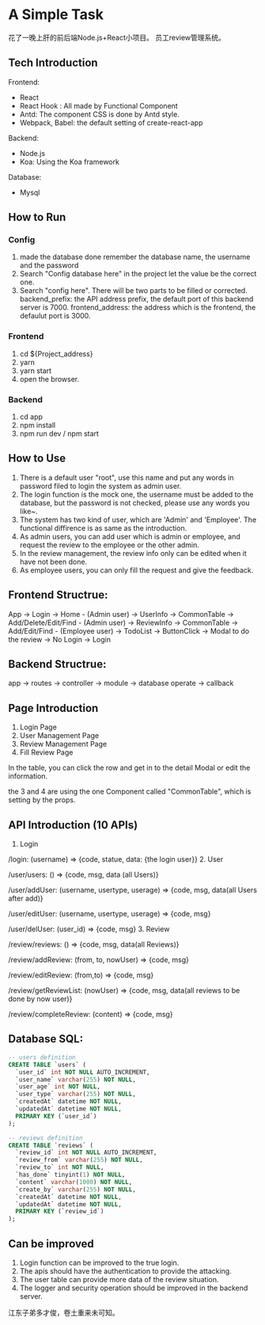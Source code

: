 # A Simple Task

花了一晚上肝的前后端Node.js+React小项目。
员工review管理系统。

## Tech Introduction
Frontend: 
* React
* React Hook : All made by Functional Component 
* Antd: The component CSS is done by Antd style.
* Webpack, Babel: the default setting of create-react-app

Backend:
* Node.js
* Koa: Using the Koa framework 

Database:
* Mysql

## How to Run
### Config
1. made the database done
    remember the database name, the username and the password
2. Search "Config database here" in the project
    let the value be the correct one.
3. Search "config here". There will be two parts to be filled or corrected.
   backend_prefix:   the API address prefix, the default port of this backend server is 7000.
   frontend_address: the address which is the frontend, the defaulut port is 3000.
### Frontend
1. cd ${Project_address}
2. yarn 
3. yarn start
4. open the browser.

### Backend
1. cd app
2. npm install
3. npm run dev  / npm start

## How to Use 
1. There is a default user "root", use this name and put any words in password filed to login the system as admin user.
2. The login function is the mock one, the username must be added to the database, but the password is not checked, please use any words you like~.
3. The system has two kind of user, which are 'Admin' and 'Employee'. The functional diffirence is as same as the introduction.
4. As admin users, you can add user which is admin or employee, and request the review to the employee or the other admin.
5. In the review management, the review info only can be edited when it have not been done.
6. As employee users, you can only fill the request and give the feedback.


## Frontend Structrue:
App -> Login -> Home  - (Admin user) -> UserInfo     -> CommonTable  ->  Add/Delete/Edit/Find
                      - (Admin user) -> ReviewInfo   -> CommonTable  ->  Add/Edit/Find
                      - (Employee user) -> TodoList  -> ButtonClick  ->  Modal to do the review
    -> No Login -> Login 

## Backend Structrue:
app -> routes -> controller -> module -> database operate -> callback

## Page Introduction
1. Login Page
2. User Management Page
3. Review Management Page
4. Fill Review Page

In the table, you can click the row and get in to the detail Modal or edit the information.

the 3 and 4 are using the one Component called "CommonTable", which is setting by the props.

## API Introduction (10 APIs)
1. Login

/login: (username) => {code, statue, data: {the login user}}
2. User 

/user/users: () => {code, msg, data (all Users)}

/user/addUser: (username, usertype, userage) => {code, msg, data(all Users after add)}

/user/editUser: (username, usertype, userage) => {code, msg}

/user/delUser: (user_id) => {code, msg}
3. Review

/review/reviews: () => {code, msg, data(all Reviews)}

/review/addReview: (from, to, nowUser) => {code, msg}

/review/editReview: (from,to) => {code, msg}

/review/getReviewList: (nowUser) => {code, msg, data(all reviews to be done by now user)}

/review/completeReview: (content) => {code, msg}

## Database SQL:
```sql
-- users definition
CREATE TABLE `users` (
  `user_id` int NOT NULL AUTO_INCREMENT,
  `user_name` varchar(255) NOT NULL,
  `user_age` int NOT NULL,
  `user_type` varchar(255) NOT NULL,
  `createdAt` datetime NOT NULL,
  `updatedAt` datetime NOT NULL,
  PRIMARY KEY (`user_id`)
);

-- reviews definition
CREATE TABLE `reviews` (
  `review_id` int NOT NULL AUTO_INCREMENT,
  `review_from` varchar(255) NOT NULL,
  `review_to` int NOT NULL,
  `has_done` tinyint(1) NOT NULL,
  `content` varchar(1000) NOT NULL,
  `create_by` varchar(255) NOT NULL,
  `createdAt` datetime NOT NULL,
  `updatedAt` datetime NOT NULL,
  PRIMARY KEY (`review_id`)
);
```

## Can be improved
1. Login function can be improved to the true login.
2. The apis should have the authentication to provide the attacking.
3. The user table can provide more data of the review situation.
4. The logger and security operation should be improved in the backend server.
   




江东子弟多才俊，卷土重来未可知。
